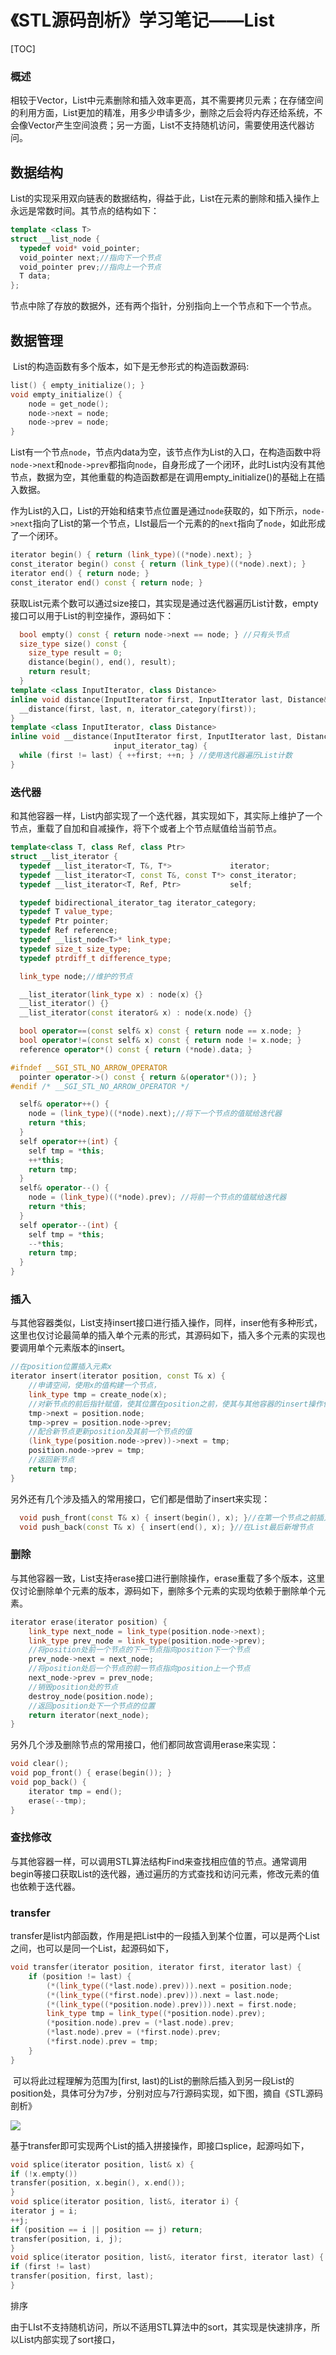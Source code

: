 # 《STL源码剖析》学习笔记——List

[TOC]



### 概述

​	相较于Vector，List中元素删除和插入效率更高，其不需要拷贝元素；在存储空间的利用方面，List更加的精准，用多少申请多少，删除之后会将内存还给系统，不会像Vector产生空间浪费；另一方面，List不支持随机访问，需要使用迭代器访问。

## 数据结构

​	List的实现采用双向链表的数据结构，得益于此，List在元素的删除和插入操作上永远是常数时间。其节点的结构如下：

```c++
template <class T>
struct __list_node {
  typedef void* void_pointer;
  void_pointer next;//指向下一个节点
  void_pointer prev;//指向上一个节点
  T data;
};
```

节点中除了存放的数据外，还有两个指针，分别指向上一个节点和下一个节点。

## 数据管理

​	List的构造函数有多个版本，如下是无参形式的构造函数源码:

```c++
list() { empty_initialize(); }
void empty_initialize() { 
    node = get_node();
    node->next = node;
    node->prev = node;
}
```

List有一个节点`node`，节点内data为空，该节点作为List的入口，在构造函数中将`node->next`和`node->prev`都指向`node`，自身形成了一个闭环，此时List内没有其他节点，数据为空，其他重载的构造函数都是在调用empty_initialize()的基础上在插入数据。

​	作为List的入口，List的开始和结束节点位置是通过`node`获取的，如下所示，`node->next`指向了List的第一个节点，LIst最后一个元素的的`next`指向了`node`，如此形成了一个闭环。

```c++
iterator begin() { return (link_type)((*node).next); }
const_iterator begin() const { return (link_type)((*node).next); }
iterator end() { return node; }
const_iterator end() const { return node; }
```

获取List元素个数可以通过size接口，其实现是通过迭代器遍历List计数，empty接口可以用于List的判空操作，源码如下：

```c++
  bool empty() const { return node->next == node; } //只有头节点
  size_type size() const {
    size_type result = 0;
    distance(begin(), end(), result);
    return result;
  }
template <class InputIterator, class Distance>
inline void distance(InputIterator first, InputIterator last, Distance& n) {
  __distance(first, last, n, iterator_category(first));
}
template <class InputIterator, class Distance>
inline void __distance(InputIterator first, InputIterator last, Distance& n, 
                       input_iterator_tag) {
  while (first != last) { ++first; ++n; } //使用迭代器遍历List计数
}
```



### 迭代器

​	和其他容器一样，List内部实现了一个迭代器，其实现如下，其实际上维护了一个节点，重载了自加和自减操作，将下个或者上个节点赋值给当前节点。

```c++
template<class T, class Ref, class Ptr>
struct __list_iterator {
  typedef __list_iterator<T, T&, T*>             iterator;
  typedef __list_iterator<T, const T&, const T*> const_iterator;
  typedef __list_iterator<T, Ref, Ptr>           self;

  typedef bidirectional_iterator_tag iterator_category;
  typedef T value_type;
  typedef Ptr pointer;
  typedef Ref reference;
  typedef __list_node<T>* link_type;
  typedef size_t size_type;
  typedef ptrdiff_t difference_type;

  link_type node;//维护的节点

  __list_iterator(link_type x) : node(x) {}
  __list_iterator() {}
  __list_iterator(const iterator& x) : node(x.node) {}

  bool operator==(const self& x) const { return node == x.node; }
  bool operator!=(const self& x) const { return node != x.node; }
  reference operator*() const { return (*node).data; }

#ifndef __SGI_STL_NO_ARROW_OPERATOR
  pointer operator->() const { return &(operator*()); }
#endif /* __SGI_STL_NO_ARROW_OPERATOR */

  self& operator++() { 
    node = (link_type)((*node).next);//将下一个节点的值赋给迭代器
    return *this;
  }
  self operator++(int) { 
    self tmp = *this;
    ++*this;
    return tmp;
  }
  self& operator--() { 
    node = (link_type)((*node).prev); //将前一个节点的值赋给迭代器
    return *this;
  }
  self operator--(int) { 
    self tmp = *this;
    --*this;
    return tmp;
  }
}
```

### 插入

​	与其他容器类似，List支持insert接口进行插入操作，同样，inser他有多种形式，这里也仅讨论最简单的插入单个元素的形式，其源码如下，插入多个元素的实现也要调用单个元素版本的insert。

```c++
//在position位置插入元素x
iterator insert(iterator position, const T& x) {
    //申请空间，使用x的值构建一个节点，
    link_type tmp = create_node(x);
    //对新节点的前后指针赋值，使其位置在position之前，使其与其他容器的insert操作保持一致
    tmp->next = position.node;
    tmp->prev = position.node->prev;
    //配合新节点更新position及其前一个节点的值
    (link_type(position.node->prev))->next = tmp;
    position.node->prev = tmp;
    //返回新节点
    return tmp;
}
```

另外还有几个涉及插入的常用接口，它们都是借助了insert来实现：

```c++
  void push_front(const T& x) { insert(begin(), x); }//在第一个节点之前插入元素
  void push_back(const T& x) { insert(end(), x); }//在List最后新增节点
```

### 删除

​	与其他容器一致，List支持erase接口进行删除操作，erase重载了多个版本，这里仅讨论删除单个元素的版本，源码如下，删除多个元素的实现均依赖于删除单个元素。

```c++
iterator erase(iterator position) {
    link_type next_node = link_type(position.node->next);
    link_type prev_node = link_type(position.node->prev);
    //将position处前一个节点的下一节点指向position下一个节点
    prev_node->next = next_node;
    //将position处后一个节点的前一节点指向position上一个节点
    next_node->prev = prev_node;
    //销毁position处的节点
    destroy_node(position.node);
    //返回position处下一个节点的位置
    return iterator(next_node);
}
```

另外几个涉及删除节点的常用接口，他们都同故宫调用erase来实现：

```c++
void clear();
void pop_front() { erase(begin()); }
void pop_back() { 
    iterator tmp = end();
    erase(--tmp);
}
```

### 查找修改

​	与其他容器一样，可以调用STL算法结构Find来查找相应值的节点。通常调用begin等接口获取List的迭代器，通过遍历的方式查找和访问元素，修改元素的值也依赖于迭代器。

### transfer

​	transfer是list内部函数，作用是把List中的一段插入到某个位置，可以是两个List之间，也可以是同一个List，起源码如下，

```c++
void transfer(iterator position, iterator first, iterator last) {
    if (position != last) {
        (*(link_type((*last.node).prev))).next = position.node;
        (*(link_type((*first.node).prev))).next = last.node;
        (*(link_type((*position.node).prev))).next = first.node;  
        link_type tmp = link_type((*position.node).prev);
        (*position.node).prev = (*last.node).prev;
        (*last.node).prev = (*first.node).prev; 
        (*first.node).prev = tmp;
    }
}
```

​	可以将此过程理解为范围为[first, last)的List的删除后插入到另一段List的position处，具体可分为7步，分别对应与7行源码实现，如下图，摘自《STL源码剖析》

![](C:\Users\mo\Documents\GitHub\stlNote\无标题.png)

基于transfer即可实现两个List的插入拼接操作，即接口splice，起源吗如下，

```c++
void splice(iterator position, list& x) {
if (!x.empty()) 
transfer(position, x.begin(), x.end());
}
void splice(iterator position, list&, iterator i) {
iterator j = i;
++j;
if (position == i || position == j) return;
transfer(position, i, j);
}
void splice(iterator position, list&, iterator first, iterator last) {
if (first != last) 
transfer(position, first, last);
}
```

排序

​	由于LIst不支持随机访问，所以不适用STL算法中的sort，其实现是快速排序，所以List内部实现了sort接口，
